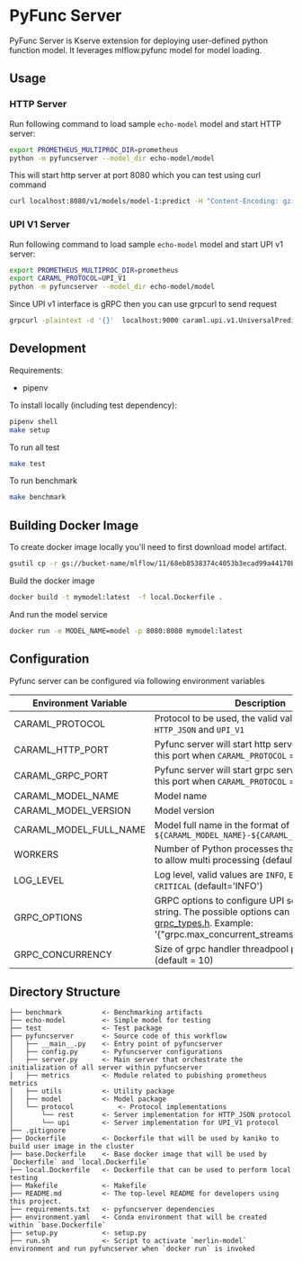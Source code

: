 # PyFunc Server

PyFunc Server is Kserve extension for deploying user-defined python function model.
It leverages mlflow.pyfunc model for model loading.

## Usage

### HTTP Server 

Run following command to load sample `echo-model` model and start HTTP server:
```bash
export PROMETHEUS_MULTIPROC_DIR=prometheus
python -m pyfuncserver --model_dir echo-model/model
```

This will start http server at port 8080 which you can test using curl command
```bash
curl localhost:8080/v1/models/model-1:predict -H "Content-Encoding: gzip" -H "Accept-Encoding: gzip" -H "Content-Type: application/json" -d '{}'
```

### UPI V1 Server

Run following command to load sample `echo-model` model and start UPI v1 server:
```bash
export PROMETHEUS_MULTIPROC_DIR=prometheus
export CARAML_PROTOCOL=UPI_V1
python -m pyfuncserver --model_dir echo-model/model
```


Since UPI v1 interface is gRPC then you can use grpcurl to send request
```bash
grpcurl -plaintext -d '{}'  localhost:9000 caraml.upi.v1.UniversalPredictionService/PredictValues
```


## Development

Requirements:

- pipenv

To install locally (including test dependency):

```bash
pipenv shell
make setup
```

To run all test

```bash
make test
```

To run benchmark
```bash
make benchmark
```

## Building Docker Image

To create docker image locally you'll need to first download model artifact.

```bash
gsutil cp -r gs://bucket-name/mlflow/11/68eb8538374c4053b3ecad99a44170bd/artifacts/model .
```

Build the docker image

```bash
docker build -t mymodel:latest  -f local.Dockerfile .
```

And run the model service

```bash
docker run -e MODEL_NAME=model -p 8080:8080 mymodel:latest
```

## Configuration

Pyfunc server can be configured via following environment variables

| Environment Variable      | Description                                                                                                                                                                                                                                | 
| ------------------------- |--------------------------------------------------------------------------------------------------------------------------------------------------------------------------------------------------------------------------------------------| 
| CARAML_PROTOCOL | Protocol to be used, the valid values are `HTTP_JSON` and `UPI_V1`                                                                                                                                                                         | 
| CARAML_HTTP_PORT | Pyfunc server will start http server listening to this port when `CARAML_PROTOCOL` = `HTTP_JSON`                                                                                                                                           | 
| CARAML_GRPC_PORT | Pyfunc server will start  grpc server listening to this port when `CARAML_PROTOCOL` = `UPI_V1`                                                                                                                                             | 
| CARAML_MODEL_NAME | Model name                                                                                                                                                                                                                                 |
| CARAML_MODEL_VERSION | Model version                                                                                                                                                                                                                              | 
| CARAML_MODEL_FULL_NAME | Model full name in the format of `${CARAML_MODEL_NAME}-${CARAML_MODEL_FULL_NAME}`                                                                                                                                                          |
| WORKERS | Number of Python processes that will be created to allow multi processing (default = 1)                                                                                                                                                    | 
| LOG_LEVEL | Log level, valid values are `INFO`, `ERROR`, `DEBUG`, `WARN`, `CRITICAL`  (default='INFO')                                                                                                                                                 | 
| GRPC_OPTIONS | GRPC options to configure UPI server as json string. The possible options can be found in [grpc_types.h](https://github.com/grpc/grpc/blob/v1.46.x/include/grpc/impl/codegen/grpc_types.h). Example: '{"grpc.max_concurrent_streams":100}' | 
| GRPC_CONCURRENCY | Size of grpc handler threadpool per worker (default = 10) |

## Directory Structure

```
├── benchmark          <- Benchmarking artifacts
├── echo-model         <- Simple model for testing
├── test               <- Test package
├── pyfuncserver       <- Source code of this workflow
│   ├── __main__.py    <- Entry point of pyfuncserver
│   ├── config.py      <- Pyfuncserver configurations
│   ├── server.py      <- Main server that orchestrate the initialization of all server within pyfuncserver
│   ├── metrics        <- Module related to pubishing prometheus metrics
│   ├── utils          <- Utility package
│   ├── model          <- Model package
│   └── protocol           <- Protocol implementations
│       └── rest       <- Server implementation for HTTP_JSON protocol
│       └── upi        <- Server implementation for UPI_V1 protocol
├── .gitignore
├── Dockerfile         <- Dockerfile that will be used by kaniko to build user image in the cluster
├── base.Dockerfile    <- Base docker image that will be used by `Dockerfile` and `local.Dockerfile`
├── local.Dockerfile   <- Dockerfile that can be used to perform local testing
├── Makefile           <- Makefile 
├── README.md          <- The top-level README for developers using this project.
├── requirements.txt   <- pyfuncserver dependencies
├── environment.yaml   <- Conda environment that will be created within `base.Dockerfile`
├── setup.py           <- setup.py
├── run.sh             <- Script to activate `merlin-model` environment and run pyfuncserver when `docker run` is invoked

```